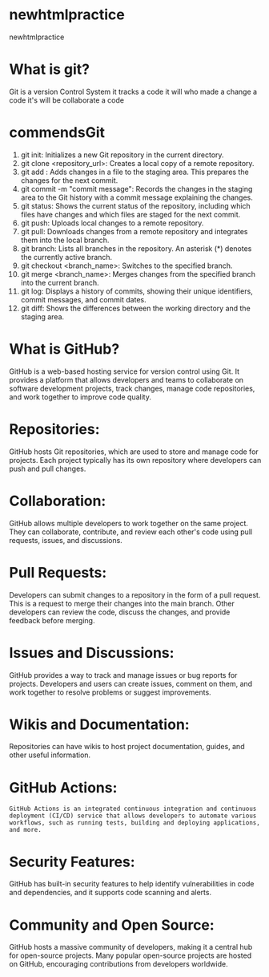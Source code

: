 # newhtmlpractice
newhtmlpractice
# What is git?
Git is a version Control System it tracks a code it will who made a change a code it's will be collaborate a code 
# commendsGit
1. git init: Initializes a new Git repository in the current directory.
2. git clone <repository_url>: Creates a local copy of a remote repository.
3. git add <file>: Adds changes in a file to the staging area. This prepares the changes for the next commit.
4. git commit -m "commit message": Records the changes in the staging area to the Git history with a commit message explaining the changes.
5. git status: Shows the current status of the repository, including which files have changes and which files are staged for the next commit.
6. git push: Uploads local changes to a remote repository.
7. git pull: Downloads changes from a remote repository and integrates them into the local branch.
8. git branch: Lists all branches in the repository. An asterisk (*) denotes the currently active branch.
9. git checkout <branch_name>: Switches to the specified branch.
10. git merge <branch_name>: Merges changes from the specified branch into the current branch.
11. git log: Displays a history of commits, showing their unique identifiers, commit messages, and commit dates.
12. git diff: Shows the differences between the working directory and the staging area.
# What is GitHub?
GitHub is a web-based hosting service for version control using Git. It provides a platform that allows developers and teams to collaborate on software development projects, track changes, manage code repositories, and work together to improve code quality. 
# Repositories: 
GitHub hosts Git repositories, which are used to store and manage code for projects. Each project typically has its own repository where developers can push and pull changes.
# Collaboration: 
GitHub allows multiple developers to work together on the same project. They can collaborate, contribute, and review each other's code using pull requests, issues, and discussions.
# Pull Requests: 
Developers can submit changes to a repository in the form of a pull request. This is a request to merge their changes into the main branch. Other developers can review the code, discuss the changes, and provide feedback before merging.
# Issues and Discussions:
GitHub provides a way to track and manage issues or bug reports for projects. Developers and users can create issues, comment on them, and work together to resolve problems or suggest improvements.
# Wikis and Documentation: 
Repositories can have wikis to host project documentation, guides, and other useful information.
# GitHub Actions:
    GitHub Actions is an integrated continuous integration and continuous deployment (CI/CD) service that allows developers to automate various workflows, such as running tests, building and deploying applications, and more.
# Security Features:
GitHub has built-in security features to help identify vulnerabilities in code and dependencies, and it supports code scanning and alerts.
# Community and Open Source: 
GitHub hosts a massive community of developers, making it a central hub for open-source projects. Many popular open-source projects are hosted on GitHub, encouraging contributions from developers worldwide.
